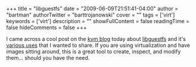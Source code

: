 +++
title = "libguestfs"
date = "2009-06-09T21:51:41-04:00"
author = "bartman"
authorTwitter = "barttrojanowski"
cover = ""
tags = ['virt']
keywords = ['virt']
description = ""
showFullContent = false
readingTime = false
hideComments = false
+++

I came across a cool post on the [kvm blog](http://www.linux-kvm.com/content/libguestfs-management-guest-images) today
about [libguestfs](http://libguestfs.org/) and it's [various uses](http://libguestfs.org/recipes.html) that I wanted to
share.  If you are using virtualization and have images sitting around, this is a great tool to create, inspect, and modify
them... should you have the need.
